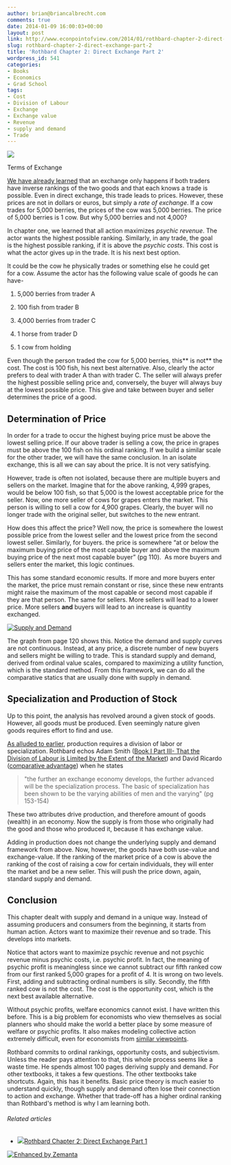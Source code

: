 ```yaml
---
author: brian@briancalbrecht.com
comments: true
date: 2014-01-09 16:00:03+00:00
layout: post
link: http://www.econpointofview.com/2014/01/rothbard-chapter-2-direct-exchange-part-2/
slug: rothbard-chapter-2-direct-exchange-part-2
title: 'Rothbard Chapter 2: Direct Exchange Part 2'
wordpress_id: 541
categories:
- Books
- Economics
- Grad School
tags:
- Cost
- Division of Labour
- Exchange
- Exchange value
- Revenue
- supply and demand
- Trade
---
```


![](http://nicholsoncartoons.com.au/wp-content/uploads/2011/02/2009-02-24-emissions-trading-for-cows-600.jpg)

Terms of Exchange

[We have already learned](http://econpointofview.com/2014/01/07/rothbard-chapter-2-direct-exchange-part-1-2/) that an exchange only happens if both traders have inverse rankings of the two goods and that each knows a trade is possible. Even in direct exchange, this trade leads to prices. However, these prices are not in dollars or euros, but simply a _rate of exchange_. If a cow trades for 5,000 berries, the prices of the cow was 5,000 berries. The price of 5,000 berries is 1 cow. But why 5,000 berries and not 4,000?

In chapter one, we learned that all action maximizes _psychic revenue_. The actor wants the highest possible ranking. Similarly, in any trade, the goal is the highest possible ranking, if it is above the _psychic costs_. This cost is what the actor gives up in the trade. It is his next best option.

It could be the cow he physically trades or something else he could get for a cow. Assume the actor has the following value scale of goods he can have-



	
  1. 5,000 berries from trader A

	
  2. 100 fish from trader B

	
  3. 4,000 berries from trader C

	
  4. 1 horse from trader D

	
  5. 1 cow from holding<!-- more -->


Even though the person traded the cow for 5,000 berries, this** is not** the cost. The cost is 100 fish, his next best alternative. Also, clearly the actor prefers to deal with trader A than with trader C. The seller will always prefer the highest possible selling price and, conversely, the buyer will always buy at the lowest possible price. This give and take between buyer and seller determines the price of a good.


## Determination of Price


In order for a trade to occur the highest buying price must be above the lowest selling price. If our above trader is selling a cow, the price in grapes must be above the 100 fish on his ordinal ranking. If we build a similar scale for the other trader, we will have the same conclusion. In an isolate exchange, this is all we can say about the price. It is not very satisfying.

However, trade is often not isolated, because there are multiple buyers and sellers on the market. Imagine that for the above ranking, 4,999 grapes, would be below 100 fish, so that 5,000 is the lowest acceptable price for the seller. Now, one more seller of cows for grapes enters the market. This person is willing to sell a cow for 4,900 grapes. Clearly, the buyer will no longer trade with the original seller, but switches to the new entrant.

How does this affect the price? Well now, the price is somewhere the lowest possible price from the lowest seller and the lowest price from the second lowest seller. Similarly, for buyers. the price is somewhere “at or below the maximum buying price of the most capable buyer and above the maximum buying price of the next most capable buyer” (pg 110).  As more buyers and sellers enter the market, this logic continues.

This has some standard economic results. If more and more buyers enter the market, the price must remain constant or rise, since these new entrants might raise the maximum of the most capable or second most capable if they are that person. The same for sellers. More sellers will lead to a lower price. More sellers **and** buyers will lead to an increase is quantity exchanged.


[![Supply and Demand](http://69.195.124.159/~econpoin/wp-content/uploads/2014/01/supply-and-demand.png)](http://69.195.124.159/~econpoin/wp-content/uploads/2014/01/supply-and-demand.png)




The graph from page 120 shows this. Notice the demand and supply curves are not continuous. Instead, at any price, a discrete number of new buyers and sellers might be willing to trade. This is standard supply and demand, derived from ordinal value scales, compared to maximizing a utility function, which is the standard method. From this framework, we can do all the comparative statics that are usually done with supply in demand.





## Specialization and Production of Stock


Up to this point, the analysis has revolved around a given stock of goods. However, all goods must be produced. Even seemingly nature given goods requires effort to find and use.

[As alluded to earlier](http://econpointofview.com/2014/01/07/rothbard-chapter-2-direct-exchange-part-1-2/), production requires a division of labor or specialization. Rothbard echos Adam Smith ([Book I Part III- That the Division of Labour is Limited by the Extent of the Market](http://www.bartleby.com/10/103.html)) and David Ricardo ([comparative advantage](http://www.econlib.org/library/Topics/Details/comparativeadvantage.html)) when he states


<blockquote>"the further an exchange economy develops, the further advanced will be the specialization process. The basic of specialization has been shown to be the varying abilities of men and the varying" (pg 153-154)</blockquote>


These two attributes drive production, and therefore amount of goods (wealth) in an economy. Now the supply is from those who originally had the good and those who produced it, because it has exchange value.

Adding in production does not change the underlying supply and demand framework from above. Now, however, the goods have both use-value and exchange-value. If the ranking of the market price of a cow is above the ranking of the cost of raising a cow for certain individuals, they will enter the market and be a new seller. This will push the price down, again, standard supply and demand.


## Conclusion


This chapter dealt with supply and demand in a unique way. Instead of assuming producers and consumers from the beginning, it starts from human action. Actors want to maximize their revenue and so trade. This develops into markets.

Notice that actors want to maximize psychic revenue and not psychic revenue minus psychic costs, i.e. psychic profit. In fact, the meaning of psychic profit is meaningless since we cannot subtract our fifth ranked cow from our first ranked 5,000 grapes for a profit of 4. It is wrong on two levels. First, adding and subtracting ordinal numbers is silly. Secondly, the fifth ranked cow is not the cost. The cost is the opportunity cost, which is the next best available alternative.

Without psychic profits, welfare economics cannot exist. I have written this before. This is a big problem for economists who view themselves as social planners who should make the world a better place by some measure of welfare or psychic profits. It also makes modeling collective action extremely difficult, even for economists from [similar viewpoints](http://en.wikipedia.org/wiki/James_M._Buchanan#Approach_to_economic_analysis).

Rothbard commits to ordinal rankings, opportunity costs, and subjectivism. Unless the reader pays attention to that, this whole process seems like a waste time. He spends almost 100 pages deriving supply and demand. For other textbooks, it takes a few questions. The other textbooks take shortcuts. Again, this has it benefits. Basic price theory is much easier to understand quickly, though supply and demand often lose their connection to action and exchange. Whether that trade-off has a higher ordinal ranking than Rothbard's method is why I am learning both.


###### Related articles





	
  * [![](http://i.zemanta.com/236870358_80_80.jpg)](http://econpointofview.com/2014/01/07/rothbard-chapter-2-direct-exchange-part-1-2/)[Rothbard Chapter 2: Direct Exchange Part 1](http://econpointofview.com/2014/01/07/rothbard-chapter-2-direct-exchange-part-1-2/)




[![Enhanced by Zemanta](http://img.zemanta.com/zemified_e.png?x-id=ca4951f9-58d2-442e-b745-f458aeb7562f)](http://www.zemanta.com/?px)
